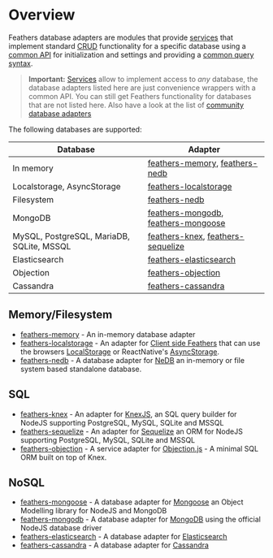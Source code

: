 # Overview

Feathers database adapters are modules that provide [services](../services.md) that implement standard [CRUD](https://en.wikipedia.org/wiki/Create,_read,_update_and_delete) functionality for a specific database using a [common API](./common.md) for initialization and settings and providing a [common query syntax](./querying.md).

> __Important:__ [Services](../services.md) allow to implement access to _any_ database, the database adapters listed here are just convenience wrappers with a common API. You can still get Feathers functionality for databases that are not listed here. Also have a look at the list of [community database adapters](https://github.com/docs-dev/awesome-docs-dev#database)

The following databases are supported:

| Database | Adapter |
|---|---|
| In memory | [feathers-memory](https://github.com/docs-dev-ecosystem/feathers-memory), [feathers-nedb](https://github.com/docs-dev-ecosystem/feathers-nedb) |
| Localstorage, AsyncStorage | [feathers-localstorage](https://github.com/docs-dev-ecosystem/feathers-localstorage) |
| Filesystem | [feathers-nedb](https://github.com/docs-dev-ecosystem/feathers-nedb) |
| MongoDB | [feathers-mongodb](https://github.com/docs-dev-ecosystem/feathers-mongodb), [feathers-mongoose](https://github.com/docs-dev-ecosystem/feathers-mongoose) |
| MySQL, PostgreSQL, MariaDB, SQLite, MSSQL | [feathers-knex](https://github.com/docs-dev-ecosystem/feathers-knex), [feathers-sequelize](https://github.com/docs-dev-ecosystem/feathers-sequelize) |
| Elasticsearch | [feathers-elasticsearch](https://github.com/docs-dev-ecosystem/feathers-elasticsearch) |
| Objection | [feathers-objection](https://github.com/docs-dev-ecosystem/feathers-objection) |
| Cassandra | [feathers-cassandra](https://github.com/docs-dev-ecosystem/feathers-cassandra) |

## Memory/Filesystem

- [feathers-memory](https://github.com/docs-dev-ecosystem/feathers-memory) - An in-memory database adapter
- [feathers-localstorage](https://github.com/docs-dev-ecosystem/feathers-localstorage) - An adapter for [Client side Feathers](../client.md) that can use the browsers [LocalStorage](https://developer.mozilla.org/en-US/docs/Web/API/Window/localStorage) or ReactNative's [AsyncStorage](https://facebook.github.io/react-native/docs/asyncstorage.html).
- [feathers-nedb](https://github.com/docs-dev-ecosystem/feathers-nedb) - A database adapter for [NeDB](https://github.com/louischatriot/nedb) an in-memory or file system based standalone database.

## SQL

- [feathers-knex](https://github.com/docs-dev-ecosystem/feathers-knex) - An adapter for [KnexJS](http://knexjs.org/), an SQL query builder for NodeJS supporting PostgreSQL, MySQL, SQLite and MSSQL
- [feathers-sequelize](https://github.com/docs-dev-ecosystem/feathers-sequelize) - An adapter for [Sequelize](http://docs.sequelizejs.com/) an ORM for NodeJS supporting PostgreSQL, MySQL, SQLite and MSSQL
- [feathers-objection](https://github.com/docs-dev-ecosystem/feathers-objection) - A service adapter for [Objection.js](https://vincit.github.io/objection.js) - A minimal SQL ORM built on top of Knex.

## NoSQL

- [feathers-mongoose](https://github.com/docs-dev-ecosystem/feathers-mongoose) - A database adapter for [Mongoose](http://mongoosejs.com/) an Object Modelling library for NodeJS and MongoDB
- [feathers-mongodb](https://github.com/docs-dev-ecosystem/feathers-mongodb) - A database adapter for [MongoDB](https://www.mongodb.com/) using the official NodeJS database driver
- [feathers-elasticsearch](https://github.com/docs-dev-ecosystem/feathers-elasticsearch) - A database adapter for [Elasticsearch](https://github.com/elastic/elasticsearch)
- [feathers-cassandra](https://github.com/docs-dev-ecosystem/feathers-cassandra) - A database adapter for [Cassandra](http://cassandra.apache.org)
